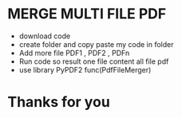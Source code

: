 # MERGE MULTI FILE PDF 
- download code 
- create folder and copy paste my code in folder  
- Add more file PDF1 , PDF2 , PDFn
- Run code so result one file content all file pdf 
- use library PyPDF2 func(PdfFileMerger)

# Thanks for you 
